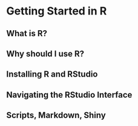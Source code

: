 # Getting Started in R

## What is R?

## Why should I use R?

## Installing R and RStudio

## Navigating the RStudio Interface

## Scripts, Markdown, Shiny

